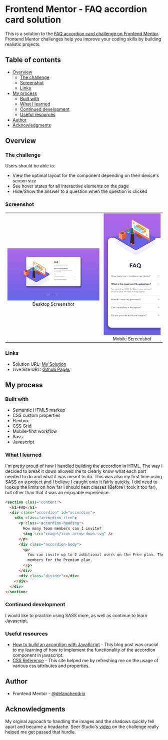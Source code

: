 # Frontend Mentor - FAQ accordion card solution

This is a solution to the [FAQ accordion card challenge on Frontend Mentor](https://www.frontendmentor.io/challenges/faq-accordion-card-XlyjD0Oam). Frontend Mentor challenges help you improve your coding skills by building realistic projects.

## Table of contents

- [Overview](#overview)
  - [The challenge](#the-challenge)
  - [Screenshot](#screenshot)
  - [Links](#links)
- [My process](#my-process)
  - [Built with](#built-with)
  - [What I learned](#what-i-learned)
  - [Continued development](#continued-development)
  - [Useful resources](#useful-resources)
- [Author](#author)
- [Acknowledgments](#acknowledgments)

## Overview

### The challenge

Users should be able to:

- View the optimal layout for the component depending on their device's screen size
- See hover states for all interactive elements on the page
- Hide/Show the answer to a question when the question is clicked

### Screenshot

|                                                           |                                                                |
| :-------------------------------------------------------: | :------------------------------------------------------------: |
| ![Desktop Screenshot](/screenshot.png) Desktop Screenshot | ![Mobile Screenshot](/mobile-screenshot.png) Mobile Screenshot |

### Links

- Solution URL: [My Solution](https://your-solution-url.com)
- Live Site URL: [Github Pages](https://delanohendrix.github.io/FAQ-Accordion-Card/)

## My process

### Built with

- Semantic HTML5 markup
- CSS custom properties
- Flexbox
- CSS Grid
- Mobile-first workflow
- Sass
- Javascript

### What I learned

I'm pretty proud of how I handled building the accordion in HTML. The way I decided to break it down allowed me to clearly know what each part needed to do and what it was meant to do. This was also my first time using SASS on a project and I believe I caught onto it fairly quickly. I did need to lookup the limits on how far I should nest classes (Before I took it too far), but other than that it was an enjoyable experience.

```html
<section class="content">
  <h1>FAQ</h1>
  <div class="accordion" id="accordion">
    <div class="accordion-item">
      <p class="accordion-heading">
        How many team members can I invite?
        <img src="images/icon-arrow-down.svg" />
      </p>
      <div class="accordion-body">
        <p>
          You can invite up to 2 additional users on the Free plan. There is no limit on team
          members for the Premium plan.
        </p>
      </div>
      <div class="divider"></div>
    </div>
  </div>
</section>
```

### Continued development

I would like to practice using SASS more, as well as continue to learn Javascript.

### Useful resources

- [How to build an accordion with JavaScript](https://www.itzami.com/blog/how-to-build-an-accordion-with-javascript) - This blog post was crucial to my learning of how to implement the functionality of the accordion component in javascript.
- [CSS Reference](https://cssreference.io/) - This site helped me by refreshing me on the usage of various css attributes and properties.

## Author

- Frontend Mentor - [@delanohendrix](https://www.frontendmentor.io/profile/delanohendrix)

## Acknowledgments

My orginal appoach to handling the images and the shadows quickly fell apart and became a headache. Seer Studio's [video](https://www.youtube.com/watch?v=mLZGpEHgOO8) on the challenge really helped me get passed that hurdle.
